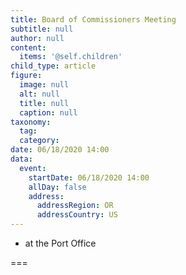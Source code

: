 ```yaml
---
title: Board of Commissioners Meeting
subtitle: null
author: null
content:
  items: '@self.children'
child_type: article
figure:
  image: null
  alt: null
  title: null
  caption: null
taxonomy:
  tag:
  category:
date: 06/18/2020 14:00
data:
  event:
    startDate: 06/18/2020 14:00
    allDay: false
    address:
      addressRegion: OR
      addressCountry: US
---
```


- at the Port Office

===
